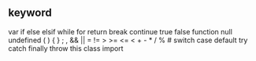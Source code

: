 ## keyword

var if else elsif while for return break continue
true false function null undefined
( ) { } ; , && || = != > >= <= < + - * / % #
switch case default
try catch finally throw
this
class
import